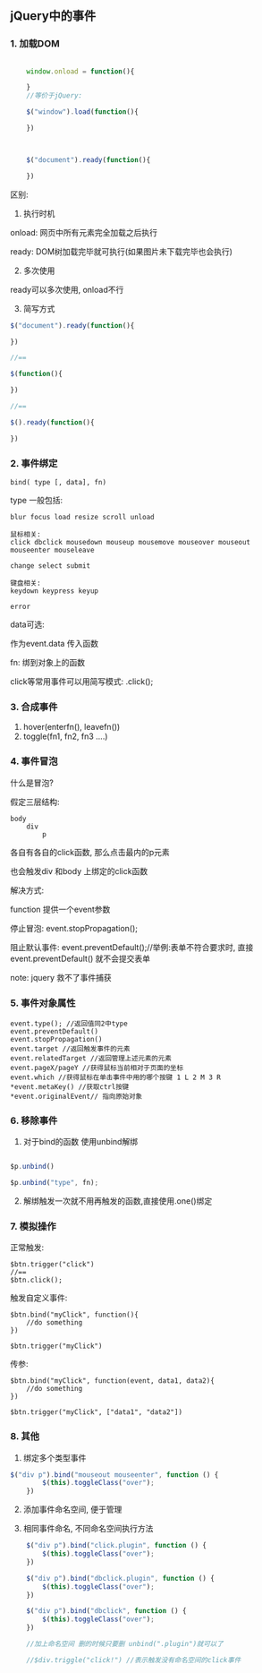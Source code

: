 ## jQuery中的事件

### 1. 加载DOM

```js
    
    window.onload = function(){

    }
    //等价于jQuery:

    $("window").load(function(){

    })



    $("document").ready(function(){

    })

```

区别:

1. 执行时机

onload: 网页中所有元素完全加载之后执行

ready: DOM树加载完毕就可执行(如果图片未下载完毕也会执行)

2. 多次使用

ready可以多次使用, onload不行

3. 简写方式

```js
$("document").ready(function(){

})

//==

$(function(){

})

//==

$().ready(function(){

})
```

### 2. 事件绑定

    bind( type [, data], fn)

type 一般包括:
    
    blur focus load resize scroll unload 

    鼠标相关:
    click dbclick mousedown mouseup mousemove mouseover mouseout mouseenter mouseleave 

    change select submit 

    键盘相关:
    keydown keypress keyup 

    error

data可选:

作为event.data 传入函数

fn: 绑到对象上的函数

click等常用事件可以用简写模式: .click();

### 3. 合成事件

1. hover(enterfn(), leavefn())
2. toggle(fn1, fn2, fn3 ....)

### 4. 事件冒泡

什么是冒泡?

假定三层结构:

    body
        div
            p

各自有各自的click函数, 那么点击最内的p元素

也会触发div 和body 上绑定的click函数

解决方式:

function 提供一个event参数

停止冒泡: event.stopPropagation();

阻止默认事件: event.preventDefault();//举例:表单不符合要求时, 直接event.preventDefault() 就不会提交表单

note: jquery 救不了事件捕获

### 5. 事件对象属性

    event.type(); //返回值同2中type
    event.preventDefault()
    event.stopPropagation()
    event.target //返回触发事件的元素
    event.relatedTarget //返回管理上述元素的元素
    event.pageX/pageY //获得鼠标当前相对于页面的坐标
    event.which //获得鼠标在单击事件中用的哪个按键 1 L 2 M 3 R
    *event.metaKey() //获取ctrl按键
    *event.originalEvent// 指向原始对象


### 6. 移除事件

1. 对于bind的函数 使用unbind解绑
```js

$p.unbind() 

$p.unbind("type", fn);

```

2. 解绑触发一次就不用再触发的函数,直接使用.one()绑定

### 7. 模拟操作

正常触发:

    $btn.trigger("click") 
    //==
    $btn.click();

触发自定义事件:

    $btn.bind("myClick", function(){
        //do something
    })

    $btn.trigger("myClick") 

传参:

    $btn.bind("myClick", function(event, data1, data2){
        //do something
    })

    $btn.trigger("myClick", ["data1", "data2"]) 

### 8. 其他

1. 绑定多个类型事件

```js
$("div p").bind("mouseout mouseenter", function () {
        $(this).toggleClass("over");
    })
```

2. 添加事件命名空间, 便于管理

3. 相同事件命名, 不同命名空间执行方法

```js
    $("div p").bind("click.plugin", function () {
        $(this).toggleClass("over");
    })

    $("div p").bind("dbclick.plugin", function () {
        $(this).toggleClass("over");
    })

    $("div p").bind("dbclick", function () {
        $(this).toggleClass("over");
    })

    //加上命名空间 删的时候只要删 unbind(".plugin")就可以了

    //$div.triggle("click!") //表示触发没有命名空间的click事件
```